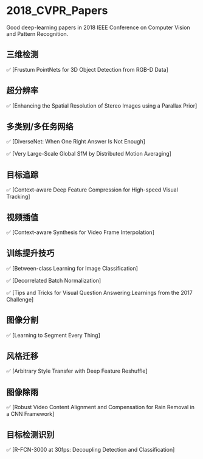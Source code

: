 # 2018_CVPR_Papers
Good deep-learning papers in 2018 IEEE Conference on Computer Vision and Pattern Recognition.

## 三维检测

:white_check_mark: [Frustum PointNets for 3D Object Detection from RGB-D Data]

## 超分辨率

:white_check_mark: [Enhancing the Spatial Resolution of Stereo Images using a Parallax Prior]

## 多类别/多任务网络

:white_check_mark: [DiverseNet: When One Right Answer Is Not Enough]

:white_check_mark: [Very Large-Scale Global SfM by Distributed Motion Averaging]

## 目标追踪

:white_check_mark: [Context-aware Deep Feature Compression for High-speed Visual Tracking]

## 视频插值

:white_check_mark: [Context-aware Synthesis for Video Frame Interpolation]

## 训练提升技巧

:white_check_mark: [Between-class Learning for Image Classification]

:white_check_mark: [Decorrelated Batch Normalization]

:white_check_mark: [Tips and Tricks for Visual Question Answering:Learnings from the 2017 Challenge]

## 图像分割

:white_check_mark: [Learning to Segment Every Thing]

## 风格迁移

:white_check_mark: [Arbitrary Style Transfer with Deep Feature Reshuffle]

## 图像除雨

:white_check_mark: [Robust Video Content Alignment and Compensation for Rain Removal in a CNN Framework]

## 目标检测识别

:white_check_mark: [R-FCN-3000 at 30fps: Decoupling Detection and Classification]

